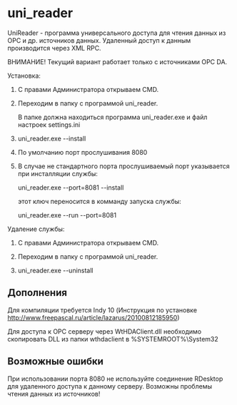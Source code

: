 # uni_reader
UniReader - программа универсального доступа для чтения данных из OPC и др. источников данных. Удаленный доступ к данным производится через XML RPC. 

ВНИМАНИЕ! Текущий вариант работает только с источниками OPC DA.

Установка:

1. С правами Администратора открываем CMD.

2. Переходим в папку с программой uni_reader.

    В папке должна находиться программа uni_reader.exe и файл настроек settings.ini

3. uni_reader.exe --install

4. По умолчанию порт прослушивания 8080

5. В случае не стандартного порта прослушиваемый порт указывается при инсталляции службы:

    uni_reader.exe --port=8081 --install

    этот ключ переносится в комманду запуска службы:

    uni_reader.exe --run --port=8081

Удаление службы:

1. С правами Администратора открываем CMD.

2. Переходим в папку с программой uni_reader.

3. uni_reader.exe --uninstall

## Дополнения
Для компиляции требуется Indy 10 (Инструкция по установке http://www.freepascal.ru/article/lazarus/20100812185950)

Для доступа к OPC серверу через WtHDAClient.dll необходимо скопировать DLL из папки wthdaclient в %SYSTEMROOT%\System32

## Возможные ошибки
При использовании порта 8080 не используйте соединение RDesktop для удаленного доступа к данному серверу. 
Возможны проблемы чтения данных из источников!

